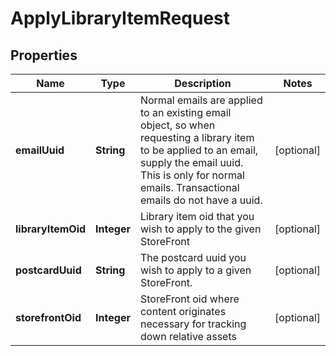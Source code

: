 

# ApplyLibraryItemRequest


## Properties

| Name | Type | Description | Notes |
|------------ | ------------- | ------------- | -------------|
|**emailUuid** | **String** | Normal emails are applied to an existing email object, so when requesting a library item to be applied to an email, supply the email uuid.  This is only for normal emails.  Transactional emails do not have a uuid. |  [optional] |
|**libraryItemOid** | **Integer** | Library item oid that you wish to apply to the given StoreFront |  [optional] |
|**postcardUuid** | **String** | The postcard uuid you wish to apply to a given StoreFront. |  [optional] |
|**storefrontOid** | **Integer** | StoreFront oid where content originates necessary for tracking down relative assets |  [optional] |



